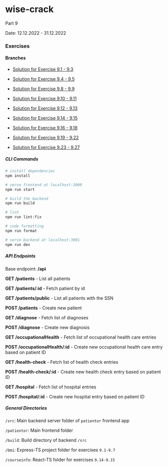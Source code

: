 # wise-crack
Part 9

Date: 12.12.2022 - 31.12.2022

### Exercises

#### Branches

- [Solution for Exercise 9.1 - 9.3](https://github.com/aiotrope/wise-crack/tree/9.19)

- [Solution for Exercise 9.4 - 9.5](https://github.com/aiotrope/wise-crack/tree/9.20)

- [Solution for Exercise 9.8 - 9.9](https://github.com/aiotrope/wise-crack/tree/9.11)

- [Solution for Exercise 9.10 - 9.11](https://github.com/aiotrope/wise-crack/tree/9.12)

- [Solution for Exercise 9.12 - 9.13](https://github.com/aiotrope/wise-crack/tree/9.13)

- [Solution for Exercise 9.14 - 9.15](https://github.com/aiotrope/wise-crack/tree/9.18)

- [Solution for Exercise 9.16 - 9.18](https://github.com/aiotrope/wise-crack/tree/9.14)

- [Solution for Exercise 9.19 - 9.22](https://github.com/aiotrope/wise-crack/tree/9.16)

- [Solution for Exercise 9.23 - 9.27](https://github.com/aiotrope/wise-crack/tree/9.17)


##### CLI Commands

``` bash
# install dependencies
npm install

# serve frontend at localhost:3000 
npm run start

# build the backend
npm run build

# lint
npm run lint:fix

# code formatting
npm run format

# serve backend at localhost:3001
npm run dev
```

##### API Endpoints 

Base endpoint: **/api**

**GET /patients** - List all patients

**GET /patients/:id** - Fetch patient by id

**GET /patients/public** - List all patients with the SSN

**POST /patients** - Create new patient

**GET /diagnose** - Fetch list of diagnoses

**POST /diagnose** - Create new diagnosis

**GET /occupationalHealth** - Fetch list of occupational health care entries

**POST /occupationalHealth/:id** - Create new occupational health care entry based on patient ID

**GET /health-check** - Fetch list of health check entries

**POST /health-check/:id** - Create new health check entry based on patient ID

**GET /hospital** - Fetch list of hospital entries

**POST /hospital/:id** - Create new hospital entry based on patient ID

##### General Directories

`/src`: Main backend server folder of `patientor` frontend app

`/patientor`: Main frontend folder

`/build`: Build directory of backend `/src`

`/bmi`: Express-TS project folder for exercises `9.1-9.7` 

`/courseinfo`: React-TS folder for exercises `9.14-9.15`






